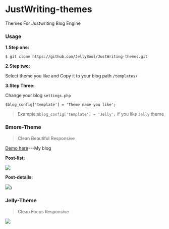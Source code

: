 JustWriting-themes
==================

Themes For Justwriting Blog Engine

### Usage

**1.Step one:**

`$ git clone https://github.com/JellyBool/JustWriting-themes.git`

**2.Step two:**

Select theme you like and Copy it to your blog path `/templates/`

**3.Step Three:**

Change your blog `settings.php` 

`$blog_config['template'] = 'Theme name you like';`

>Example:`$blog_config['template'] = 'Jelly';` if you like `Jelly` theme


### Bmore-Theme

>Clean  Beautiful  Responsive

[Demo here](http://www.jellybool.com/)---My blog

**Post-list:**

![](https://wt-prj.oss.aliyuncs.com/766e22da1e8c467a8af35d90c9185409/5110eefb-6662-46d4-836c-c5ea6f881fbb.png)

**Post-details:**

![](https://wt-prj.oss.aliyuncs.com/766e22da1e8c467a8af35d90c9185409/f8f29ea5-408a-4cf1-a211-7a248ffb015b.png))

### Jelly-Theme

>Clean  Focus  Responsive



![](https://wt-prj.oss.aliyuncs.com/766e22da1e8c467a8af35d90c9185409/b6100bc1-0bee-4cb4-9977-550f58b50f73.png)